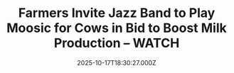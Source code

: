 ---
title: "Farmers Invite Jazz Band to Play Moosic for Cows in Bid to Boost Milk Production – WATCH"
date: 2025-10-17T18:30:27.000Z
category: Human Kindness
externalLink: "https://www.goodnewsnetwork.org/farmers-invite-jazz-band-to-play-moosic-for-cows-in-bid-to-boost-milk-production-watch/"
image: ""
excerpt: "A farmer has treated her herd of dairy cows to a live jazz band in the hope the music will boost milk production. The Dixiebeats performed to both the Jersey and Holstein cows at Smithills Open Farm in Bolton, the UK, last Sunday. The six-piece combo was invited to play after owners had read that […] The post Farmers Invite…"
---